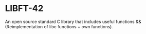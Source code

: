 # LIBFT-42
An open source standard C library that includes useful functions &amp;&amp; (Reimplementation of libc functions + own functions).
